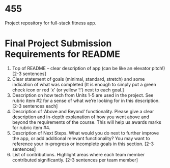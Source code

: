 # 455
Project repository for full-stack fitness app. 

# Final Project Submission Requirements for README
1. Top of README – clear description of app (can be like an elevator pitch!) [2-3 sentences]
2. Clear statement of goals (minimal, standard, stretch) and some indication of what was completed [It is enough to simply put a green check icon or red ‘x’ (or yellow ‘!’) next to each goal.]
3. Description on how tech from Units 1-5 are used in the project. See rubric item #2 for a sense of what we’re looking for in this description. [2-3 sentences each]
4. Description of ‘Above and Beyond’ functionality. Please give a clear description and in-depth explanation of how you went above and beyond the requirements of the course. This will help us awards marks for rubric item #4.
5. Description of Next Steps. What would you do next to further improve the app, or add additional relevant functionality? You may want to reference your in-progress or incomplete goals in this section. [2-3 sentences]
6. List of contributions. Highlight areas where each team member contributed significantly. [2-3 sentences per team member]